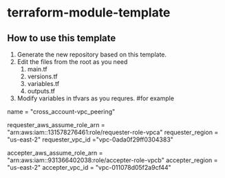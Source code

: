 # terraform-module-template
## How to use this template
1. Generate the new repository based on this template.
2. Edit the files from the root as you need
   1. main.tf
   2. versions.tf
   3. variables.tf
   4. outputs.tf
3. Modify variables in tfvars as you requres.
#for example


name = "cross_account-vpc_peering"

requester_aws_assume_role_arn = "arn:aws:iam::131578276461:role/requester-role-vpca"
requester_region = "us-east-2"
requester_vpc_id ="vpc-0ada0f29ff0304383"


accepter_aws_assume_role_arn = "arn:aws:iam::931366402038:role/accepter-role-vpcb"
accepter_region = "us-east-2"
accepter_vpc_id = "vpc-011078d05f2a9cf44"





